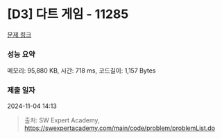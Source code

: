 # [D3] 다트 게임 - 11285 

[문제 링크](https://swexpertacademy.com/main/code/problem/problemDetail.do?contestProbId=AXZuaLsqz9wDFAST) 

### 성능 요약

메모리: 95,880 KB, 시간: 718 ms, 코드길이: 1,157 Bytes

### 제출 일자

2024-11-04 14:13



> 출처: SW Expert Academy, https://swexpertacademy.com/main/code/problem/problemList.do